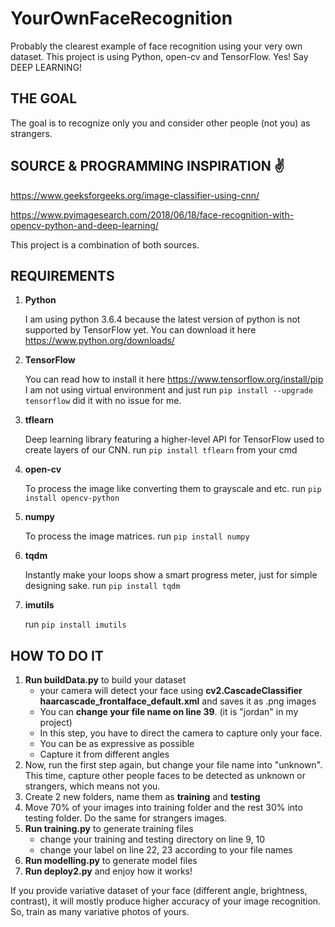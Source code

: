 # YourOwnFaceRecognition
Probably the clearest example of face recognition using your very own dataset. This project is using Python, open-cv and TensorFlow. Yes! Say DEEP LEARNING!

## **THE GOAL** 
The goal is to recognize only you and consider other people (not you) as strangers.

## SOURCE & PROGRAMMING INSPIRATION :v:

https://www.geeksforgeeks.org/image-classifier-using-cnn/

https://www.pyimagesearch.com/2018/06/18/face-recognition-with-opencv-python-and-deep-learning/

This project is a combination of both sources.

## **REQUIREMENTS**

1. **Python**
   
   I am using python 3.6.4 because the latest version of python is not supported by TensorFlow yet. 
   You can download it here https://www.python.org/downloads/

2. **TensorFlow**
   
   You can read how to install it here https://www.tensorflow.org/install/pip
   I am not using virtual environment and just run `pip install --upgrade tensorflow` did it with no issue for me. 

3. **tflearn**
   
   Deep learning library featuring a higher-level API for TensorFlow used to create layers of our CNN. 
   run `pip install tflearn` from your cmd 

4. **open-cv**
   
   To process the image like converting them to grayscale and etc. 
   run `pip install opencv-python` 

5. **numpy**
   
   To process the image matrices.
   run `pip install numpy`

6. **tqdm**
   
   Instantly make your loops show a smart progress meter, just for simple designing sake. 
   run `pip install tqdm`

7. **imutils**
   
   run `pip install imutils`

   
## HOW TO DO IT

1. **Run buildData.py** to build your dataset
   - your camera will detect your face using **cv2.CascadeClassifier haarcascade_frontalface_default.xml** and saves it as .png images
   - You can **change your file name on line 39**. (it is "jordan" in my project)
   - In this step, you have to direct the camera to capture only your face.
   - You can be as expressive as possible
   - Capture it from different angles
2. Now, run the first step again, but change your file name into "unknown". This time, capture other people faces to be detected as unknown or strangers, which means not you.
3. Create 2 new folders, name them as **training** and **testing**
4. Move 70% of your images into training folder and the rest 30% into testing folder. Do the same for strangers images.
5. **Run training.py** to generate training files
   - change your training and testing directory on line 9, 10
   - change your label on line 22, 23 according to your file names
6. **Run modelling.py** to generate model files
7. **Run deploy2.py** and enjoy how it works!

If you provide variative dataset of your face (different angle, brightness, contrast), it will mostly produce higher accuracy of your image recognition. So, train as many variative photos of yours.
